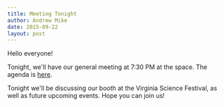 ```yaml
---
title: Meeting Tonight
author: Andrew Mike
date: 2015-09-22
layout: post
---
```


Hello everyone! 

Tonight, we'll have our general meeting at 7:30 PM at the space. The agenda is [here](http://wiki.hacksburg.org/meetings:meeting_agenda_and_minutes_for_2015-09-22).

Tonight we'll be discussing our booth at the Virginia Science Festival, as well as future upcoming events. Hope you can join us!